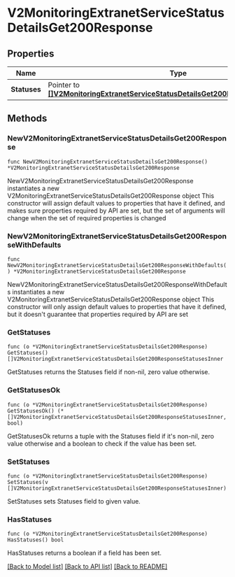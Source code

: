 # V2MonitoringExtranetServiceStatusDetailsGet200Response

## Properties

Name | Type | Description | Notes
------------ | ------------- | ------------- | -------------
**Statuses** | Pointer to [**[]V2MonitoringExtranetServiceStatusDetailsGet200ResponseStatusesInner**](V2MonitoringExtranetServiceStatusDetailsGet200ResponseStatusesInner.md) |  | [optional] 

## Methods

### NewV2MonitoringExtranetServiceStatusDetailsGet200Response

`func NewV2MonitoringExtranetServiceStatusDetailsGet200Response() *V2MonitoringExtranetServiceStatusDetailsGet200Response`

NewV2MonitoringExtranetServiceStatusDetailsGet200Response instantiates a new V2MonitoringExtranetServiceStatusDetailsGet200Response object
This constructor will assign default values to properties that have it defined,
and makes sure properties required by API are set, but the set of arguments
will change when the set of required properties is changed

### NewV2MonitoringExtranetServiceStatusDetailsGet200ResponseWithDefaults

`func NewV2MonitoringExtranetServiceStatusDetailsGet200ResponseWithDefaults() *V2MonitoringExtranetServiceStatusDetailsGet200Response`

NewV2MonitoringExtranetServiceStatusDetailsGet200ResponseWithDefaults instantiates a new V2MonitoringExtranetServiceStatusDetailsGet200Response object
This constructor will only assign default values to properties that have it defined,
but it doesn't guarantee that properties required by API are set

### GetStatuses

`func (o *V2MonitoringExtranetServiceStatusDetailsGet200Response) GetStatuses() []V2MonitoringExtranetServiceStatusDetailsGet200ResponseStatusesInner`

GetStatuses returns the Statuses field if non-nil, zero value otherwise.

### GetStatusesOk

`func (o *V2MonitoringExtranetServiceStatusDetailsGet200Response) GetStatusesOk() (*[]V2MonitoringExtranetServiceStatusDetailsGet200ResponseStatusesInner, bool)`

GetStatusesOk returns a tuple with the Statuses field if it's non-nil, zero value otherwise
and a boolean to check if the value has been set.

### SetStatuses

`func (o *V2MonitoringExtranetServiceStatusDetailsGet200Response) SetStatuses(v []V2MonitoringExtranetServiceStatusDetailsGet200ResponseStatusesInner)`

SetStatuses sets Statuses field to given value.

### HasStatuses

`func (o *V2MonitoringExtranetServiceStatusDetailsGet200Response) HasStatuses() bool`

HasStatuses returns a boolean if a field has been set.


[[Back to Model list]](../README.md#documentation-for-models) [[Back to API list]](../README.md#documentation-for-api-endpoints) [[Back to README]](../README.md)


